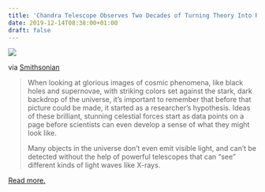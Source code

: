 ```yaml
---
title: 'Chandra Telescope Observes Two Decades of Turning Theory Into Reality'
date: 2019-12-14T08:38:00+01:00
draft: false
---
```


[![](https://cdn-blog.adafruit.com/uploads/2019/12/tarantula-600x378.jpg)](https://www.smithsonianmag.com/smithsonian-institution/chandra-observatory-observes-two-decades-turning-theory-reality-180973647/)

via [Smithsonian](https://www.smithsonianmag.com/smithsonian-institution/chandra-observatory-observes-two-decades-turning-theory-reality-180973647/)

> When looking at glorious images of cosmic phenomena, like black holes and supernovae, with striking colors set against the stark, dark backdrop of the universe, it’s important to remember that before that picture could be made, it started as a researcher’s hypothesis. Ideas of these brilliant, stunning celestial forces start as data points on a page before scientists can even develop a sense of what they might look like.
> 
> Many objects in the universe don’t even emit visible light, and can’t be detected without the help of powerful telescopes that can “see” different kinds of light waves like X-rays.

[Read more.](https://www.smithsonianmag.com/smithsonian-institution/chandra-observatory-observes-two-decades-turning-theory-reality-180973647/)